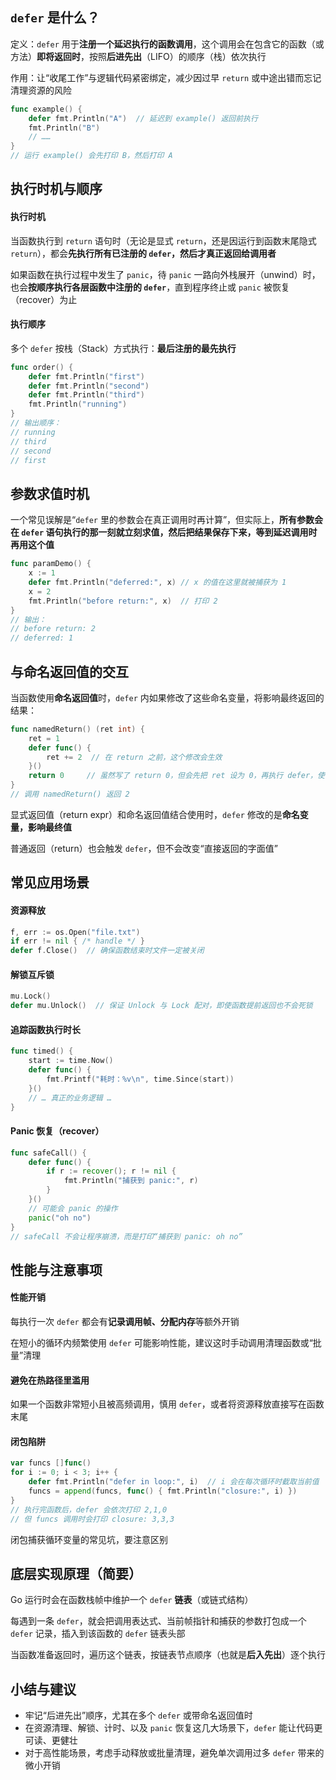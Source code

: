 ## `defer` 是什么？
定义：`defer` 用于**注册一个延迟执行的函数调用**，这个调用会在包含它的函数（或方法）**即将返回时**，按照**后进先出**（LIFO）的顺序（栈）依次执行

作用：让“收尾工作”与逻辑代码紧密绑定，减少因过早 `return` 或中途出错而忘记清理资源的风险

```go
func example() {
    defer fmt.Println("A")  // 延迟到 example() 返回前执行
    fmt.Println("B")
    // ……
}
// 运行 example() 会先打印 B，然后打印 A
```

## 执行时机与顺序
#### 执行时机

当函数执行到 `return` 语句时（无论是显式 `return`，还是因运行到函数末尾隐式 `return`），都会**先执行所有已注册的 `defer`，然后才真正返回给调用者**

如果函数在执行过程中发生了 `panic`，待 `panic` 一路向外栈展开（unwind）时，也会**按顺序执行各层函数中注册的 `defer`**，直到程序终止或 `panic` 被恢复（recover）为止

#### 执行顺序

多个 `defer` 按栈（Stack）方式执行：**最后注册的最先执行**

```go
func order() {
    defer fmt.Println("first")
    defer fmt.Println("second")
    defer fmt.Println("third")
    fmt.Println("running")
}
// 输出顺序：
// running
// third
// second
// first
```

## 参数求值时机
一个常见误解是“`defer` 里的参数会在真正调用时再计算”，但实际上，**所有参数会在 `defer` 语句执行的那一刻就立刻求值，然后把结果保存下来，等到延迟调用时再用这个值**

```go
func paramDemo() {
    x := 1
    defer fmt.Println("deferred:", x) // x 的值在这里就被捕获为 1
    x = 2
    fmt.Println("before return:", x)  // 打印 2
}
// 输出：
// before return: 2
// deferred: 1
```

## 与命名返回值的交互
当函数使用**命名返回值**时，`defer` 内如果修改了这些命名变量，将影响最终返回的结果：

```go
func namedReturn() (ret int) {
    ret = 1
    defer func() {
        ret += 2  // 在 return 之前，这个修改会生效
    }()
    return 0     // 虽然写了 return 0，但会先把 ret 设为 0，再执行 defer，使 ret 变成 2
}
// 调用 namedReturn() 返回 2
```

显式返回值（return expr）和命名返回值结合使用时，`defer` 修改的是**命名变量，影响最终值**

普通返回（return）也会触发 `defer`，但不会改变“直接返回的字面值”

## 常见应用场景
#### 资源释放

```go
f, err := os.Open("file.txt")
if err != nil { /* handle */ }
defer f.Close()  // 确保函数结束时文件一定被关闭
```

#### 解锁互斥锁

```go
mu.Lock()
defer mu.Unlock()  // 保证 Unlock 与 Lock 配对，即使函数提前返回也不会死锁
```

#### 追踪函数执行时长

```go
func timed() {
    start := time.Now()
    defer func() {
        fmt.Printf("耗时：%v\n", time.Since(start))
    }()
    // … 真正的业务逻辑 …
}
```

#### Panic 恢复（recover）

```go
func safeCall() {
    defer func() {
        if r := recover(); r != nil {
            fmt.Println("捕获到 panic:", r)
        }
    }()
    // 可能会 panic 的操作
    panic("oh no")
}
// safeCall 不会让程序崩溃，而是打印“捕获到 panic: oh no”
```

## 性能与注意事项
#### 性能开销
每执行一次 `defer` 都会有**记录调用帧、分配内存**等额外开销

在短小的循环内频繁使用 `defer` 可能影响性能，建议这时手动调用清理函数或“批量”清理

#### 避免在热路径里滥用
如果一个函数非常短小且被高频调用，慎用 `defer`，或者将资源释放直接写在函数末尾

#### 闭包陷阱

```go
var funcs []func()
for i := 0; i < 3; i++ {
    defer fmt.Println("defer in loop:", i)  // i 会在每次循环时截取当前值
    funcs = append(funcs, func() { fmt.Println("closure:", i) })
}
// 执行完函数后，defer 会依次打印 2,1,0
// 但 funcs 调用时会打印 closure: 3,3,3
```

闭包捕获循环变量的常见坑，要注意区别

## 底层实现原理（简要）
Go 运行时会在函数栈帧中维护一个 `defer` **链表**（或链式结构）

每遇到一条 `defer`，就会把调用表达式、当前帧指针和捕获的参数打包成一个 `defer` 记录，插入到该函数的 `defer` 链表头部

当函数准备返回时，遍历这个链表，按链表节点顺序（也就是**后入先出**）逐个执行

## 小结与建议
* 牢记“后进先出”顺序，尤其在多个 `defer` 或带命名返回值时
* 在资源清理、解锁、计时、以及 `panic` 恢复这几大场景下，`defer` 能让代码更可读、更健壮
* 对于高性能场景，考虑手动释放或批量清理，避免单次调用过多 `defer` 带来的微小开销